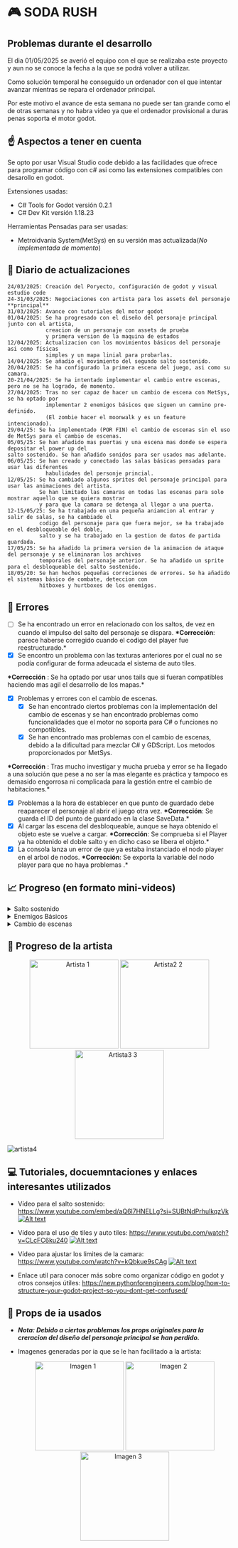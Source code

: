 # 🎮 SODA RUSH

## Problemas durante el desarrollo

El dia 01/05/2025 se averió el equipo con el que se realizaba este proyecto y aun
no se conoce la fecha a la que se podrá volver a utilizar.

Como solución temporal he conseguido un ordenador con el que intentar avanzar
mientras se repara el ordenador principal.

Por este motivo el avance de esta semana no puede ser tan grande como el de
otras semanas y no habra video ya que el ordenador provisional a duras penas soporta
el motor godot.

## ☝️ Aspectos a tener en cuenta

Se opto por usar Visual Studio code debido a las facilidades que ofrece para
programar código con c# asi como las extensiones compatibles con desarollo en
godot.

Extensiones usadas:

- C# Tools for Godot versión 0.2.1
- C# Dev Kit versión 1.18.23

Herramientas Pensadas para ser usadas:

- Metroidvania System(MetSys) en su versión mas actualizada(_No implementada de momento_)

## 📕 Diario de actualizaciones

```
24/03/2025: Creación del Poryecto, configuración de godot y visual estudio code
24-31/03/2025: Negociaciones con artista para los assets del personaje **principal**
31/03/2025: Avance con tutoriales del motor godot
01/04/2025: Se ha progresado con el diseño del personaje principal junto con el artista,
            creacion de un personaje con assets de prueba
            y primera version de la maquina de estados
12/04/2025: Actualizacion con los movimientos básicos del personaje asi como físicas
            simples y un mapa linial para probarlas.
14/04/2025: Se añadio el movimiento del segundo salto sostenido.
20/04/2025: Se ha configurado la primera escena del juego, asi como su camara.
20-21/04/2025: Se ha intentado implementar el cambio entre escenas, pero no se ha logrado, de momento.
27/04/2025: Tras no ser capaz de hacer un cambio de escena con MetSys, se ha optado por
            implementar 2 enemigos básicos que siguen un camnino pre-definido.
            (El zombie hacer el moonwalk y es un feature intencionado).
29/04/25: Se ha implementado (POR FIN) el cambio de escenas sin el uso de MetSys para el cambio de escenas.
05/05/25: Se han añadido mas puertas y una escena mas donde se espera depositar el power up del
salto sostenido. Se han añadido sonidos para ser usados mas adelante.
06/05/25: Se han creado y conectado las salas básicas pensadas para usar las diferentes
            habulidades del personje princial.
12/05/25: Se ha cambiado algunos sprites del personaje principal para usar las animaciones del artista.
          Se han limitado las camaras en todas las escenas para solo mostrar aquello que se quiera mostrar
          y para que la camara se detenga al llegar a una puerta.
12-15/05/25: Se ha trabajado en una pequeña aniamcion al entrar y salir de salas, se ha cambiado el 
          codigo del personaje para que fuera mejor, se ha trabajado en el desbloqueable del doble,
          salto y se ha trabajado en la gestion de datos de partida guardada.
17/05/25: Se ha añadido la primera version de la animacion de ataque del personaje y se eliminaran los archivos
          temporales del personaje anterior. Se ha añadido un sprite para el desbloqueable del salto sostenido.
18/05/20: Se han hechos pequeñas correciones de errores. Se ha añadido el sistemas básico de combate, deteccion con
          hitboxes y hurtboxes de los enemigos.
```

## 📝 Errores

- [ ] Se ha encontrado un error en relacionado con los saltos, de vez en cuando el impulso del salto del personaje se dispara.
      **\*Corrección**: parece haberse corregido cuando el codigo del player fue reestructurado.\*
- [x] Se encontro un problema con las texturas anteriores por el cual no se podía configurar de forma adeucada el sistema de auto tiles.

**\*Corrección** : Se ha optado por usar unos tails que si fueran compatibles haciendo mas agil el desarrollo de los mapas.\*

- [x] Problemas y errores con el cambio de escenas.
  - [x] Se han encontrado ciertos problemas con la implementación del cambio de escenas y se han encontrado problemas como funcionalidades que el motor no soporta para C# o funciones no compotibles.
  - [x] Se han encontrado mas problemas con el cambio de escenas, debido a la dificultad para mezclar C# y GDScript. Los metodos proporcionados por MetSys.

**\*Corrección** : Tras mucho investigar y mucha prueba y error se ha llegado a una solución que pese a no ser la mas elegante es práctica y tampoco es demasido engorrosa ni complicada para la gestión entre el cambío de habitaciones.\*

- [x] Problemas a la hora de establecer en que punto de guardado debe reaparecer el personaje al abrir el juego otra vez.
      **\*Corrección**: Se guarda el ID del punto de guardado en la clase SaveData.\*
- [x] Al cargar las escena del desbloqueable, aunque se haya obtenido el objeto este se vuelve a cargar.
      **\*Corrección**: Se comprueba si el Player ya ha obtenido el doble salto y en dicho caso se libera el objeto.\*
- [x] La consola lanza un error de que ya estaba instanciado el nodo player en el arbol de nodos.
      **\*Corrección**: Se exporta la variable del nodo player para que no haya problemas .\*  

## 📈 Progreso (en formato mini-videos)

 <details>
    <summary>Salto sostenido</summary>

  ![SodaRush - Movimientos básicos](https://github.com/user-attachments/assets/4d58c2d1-249c-4e78-9e64-d148f5527c7b)
</details>

 <details>
    <summary>Enemigos Básicos</summary>

![SodaRush - Enemigos básicos](https://github.com/user-attachments/assets/a6ce4031-e78b-4f9e-a822-31685afa6710)
</details>

 <details>
    <summary>Cambio de escenas</summary>

![SodaRush - Cambio de escenas](https://github.com/user-attachments/assets/6a719379-7c00-45e5-af8e-9099f500718c)
</details>

## 🎨 Progreso de la artista

  <p align="center">
  <img src="https://github.com/user-attachments/assets/e75d414c-740a-430e-b147-84eafddee02e" width="200" alt="Artista 1" />
  <img src="https://github.com/user-attachments/assets/70bc01c6-2001-4a84-ac20-570984db24bf" width="200" alt="Artista2 2" />
  <img src="https://github.com/user-attachments/assets/17baa085-01c9-4729-b91e-38f28e435b02" width="200" alt="Artista3 3" />
</p>

![artista4](https://github.com/user-attachments/assets/02fa9488-50cc-4126-af25-de6b734bfaa3)

## 💻 Tutoriales, docuemntaciones y enlaces interesantes utilizados

- Vídeo para el salto sostenido: https://www.youtube.com/embed/aQ6l7HNELLg?si=SUBtNdPrhulkqzVk
  [![Alt text](https://img.youtube.com/vi/aQ6l7HNELLg/0.jpg)](https://www.youtube.com/watch?v=aQ6l7HNELLg)

- Vídeo para el uso de tiles y auto tiles: https://www.youtube.com/watch?v=CLcFC6ku240
  [![Alt text](https://img.youtube.com/vi/CLcFC6ku240/0.jpg)](https://www.youtube.com/watch?v=CLcFC6ku240)

- Vídeo para ajustar los limites de la camara: https://www.youtube.com/watch?v=kQbkue9sCAg
  [![Alt text](https://img.youtube.com/vi/kQbkue9sCAg/0.jpg)](https://www.youtube.com/watch?v=kQbkue9sCAg)

- Enlace util para conocer más sobre como organizar código en godot y otros consejos útiles:
  https://new.pythonforengineers.com/blog/how-to-structure-your-godot-project-so-you-dont-get-confused/

## 🤖 Props de ia usados

- **_Nota: Debido a ciertos problemas los props originales para la creracion del diseño del personaje principal se han perdido._**

- Imagenes generadas por ia que se le han facilitado a la artista:
  <p align="center">
  <img src="https://github.com/user-attachments/assets/e7a6aaaf-c84e-415f-ade4-689b758187db" width="200" alt="Imagen 1" />
  <img src="https://github.com/user-attachments/assets/d545aaa8-787c-4024-bf9b-308cf630f647" width="200" alt="Imagen 2" />
  <img src="https://github.com/user-attachments/assets/84d6c205-4ace-47f8-ad4b-481dcf6ebfa1" width="200" alt="Imagen 3" />
</p>
